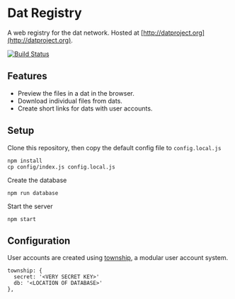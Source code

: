 # Dat Registry

A web registry for the dat network. Hosted at [http://datproject.org](http://datproject.org).

[![Build Status](https://travis-ci.org/datproject/datproject.org.svg?branch=master)](https://travis-ci.org/datproject/datproject.org)

## Features

* Preview the files in a dat in the browser.
* Download individual files from dats.
* Create short links for dats with user accounts.

## Setup

Clone this repository, then copy the default config file to `config.local.js`

```
npm install
cp config/index.js config.local.js
```

Create the database

```
npm run database
```

Start the server
```
npm start
```

## Configuration

User accounts are created using [township](http://github.com/township), a modular user account system.

```
township: {
  secret: '<VERY SECRET KEY>'
  db: '<LOCATION OF DATABASE>'
},
```
